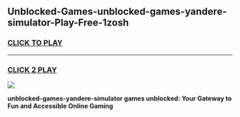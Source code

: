 
## Unblocked-Games-unblocked-games-yandere-simulator-Play-Free-1zosh
<h3>
<a href="https://premium76.site?title=unblocked-games-yandere-simulator&ref=18A1">CLICK TO PLAY</a></h3>
<hr>

<h3>
<a href="https://premium76.site?title=unblocked-games-yandere-simulator&ref=18A1">CLICK 2 PLAY</a>
  
</h3>

<a href="https://premium76.site?title=unblocked-games-yandere-simulator&ref=18A1"><img src="https://clearcache.store/games.png"></a>


**unblocked-games-yandere-simulator games unblocked: Your Gateway to Fun and Accessible Online Gaming**
